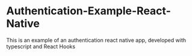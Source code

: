 # Authentication-Example-React-Native
This is an example of an authentication react native app, developed with typescript and React Hooks

